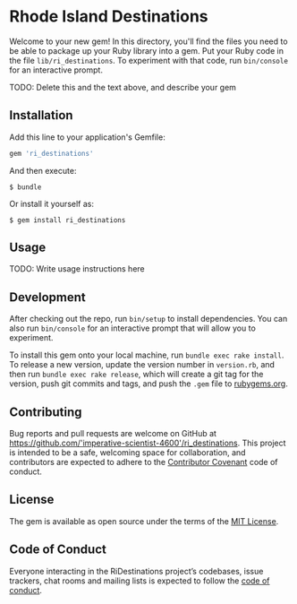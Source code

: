 # Rhode Island Destinations

Welcome to your new gem! In this directory, you'll find the files you need to be able to package up your Ruby library into a gem. Put your Ruby code in the file `lib/ri_destinations`. To experiment with that code, run `bin/console` for an interactive prompt.

TODO: Delete this and the text above, and describe your gem

## Installation

Add this line to your application's Gemfile:

```ruby
gem 'ri_destinations'
```

And then execute:

    $ bundle

Or install it yourself as:

    $ gem install ri_destinations

## Usage

TODO: Write usage instructions here

## Development

After checking out the repo, run `bin/setup` to install dependencies. You can also run `bin/console` for an interactive prompt that will allow you to experiment.

To install this gem onto your local machine, run `bundle exec rake install`. To release a new version, update the version number in `version.rb`, and then run `bundle exec rake release`, which will create a git tag for the version, push git commits and tags, and push the `.gem` file to [rubygems.org](https://rubygems.org).

## Contributing

Bug reports and pull requests are welcome on GitHub at https://github.com/'imperative-scientist-4600'/ri_destinations. This project is intended to be a safe, welcoming space for collaboration, and contributors are expected to adhere to the [Contributor Covenant](http://contributor-covenant.org) code of conduct.

## License

The gem is available as open source under the terms of the [MIT License](https://opensource.org/licenses/MIT).

## Code of Conduct

Everyone interacting in the RiDestinations project’s codebases, issue trackers, chat rooms and mailing lists is expected to follow the [code of conduct](https://github.com/'imperative-scientist-4600'/ri_destinations/blob/master/CODE_OF_CONDUCT.md).
